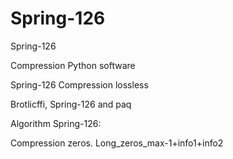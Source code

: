 # Spring-126
Spring-126

Compression Python software 

Spring-126 Compression lossless

Brotlicffi, Spring-126 and paq

Algorithm Spring-126:

Compression zeros. Long_zeros_max-1+info1+info2

